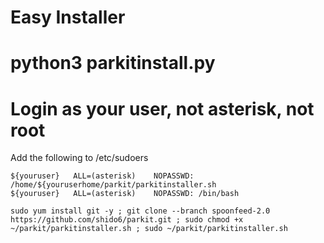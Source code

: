
# Easy Installer
# python3 parkitinstall.py
# Login as your user, not asterisk, not root

Add the following to /etc/sudoers
```
${youruser}   ALL=(asterisk)	NOPASSWD: /home/${youruserhome/parkit/parkitinstaller.sh
${youruser}   ALL=(asterisk)	NOPASSWD: /bin/bash

```

```
sudo yum install git -y ; git clone --branch spoonfeed-2.0 https://github.com/shido6/parkit.git ; sudo chmod +x ~/parkit/parkitinstaller.sh ; sudo ~/parkit/parkitinstaller.sh

```

